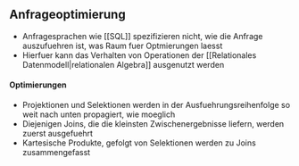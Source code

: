 ## Anfrageoptimierung
- Anfragesprachen wie [[SQL]] spezifizieren nicht, wie die Anfrage auszufuehren ist, was Raum fuer Optmierungen laesst
- Hierfuer kann das Verhalten von Operationen der [[Relationales Datenmodell|relationalen Algebra]] ausgenutzt werden
#### Optimierungen
- Projektionen und Selektionen werden in der Ausfuehrungsreihenfolge so weit nach unten propagiert, wie moeglich
- Diejenigen Joins, die die kleinsten Zwischenergebnisse liefern, werden zuerst ausgefuehrt
- Kartesische Produkte, gefolgt von Selektionen werden zu Joins zusammengefasst